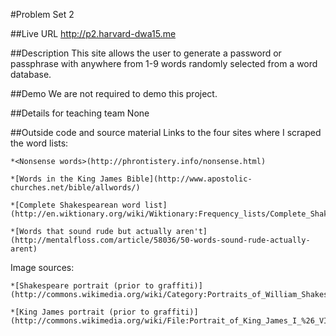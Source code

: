 #Problem Set 2

##Live URL
<http://p2.harvard-dwa15.me>

##Description
This site allows the user to generate a password or passphrase with anywhere from 1-9 words randomly selected from a word database.

##Demo
We are not required to demo this project.

##Details for teaching team
None

##Outside code and source material
Links to the four sites where I scraped the word lists:

	*<Nonsense words>(http://phrontistery.info/nonsense.html)

	*[Words in the King James Bible](http://www.apostolic-churches.net/bible/allwords/)

	*[Complete Shakespearean word list](http://en.wiktionary.org/wiki/Wiktionary:Frequency_lists/Complete_Shakespeare_wordlist)

	*[Words that sound rude but actually aren't](http://mentalfloss.com/article/58036/50-words-sound-rude-actually-arent)

Image sources:

	*[Shakespeare portrait (prior to graffiti)](http://commons.wikimedia.org/wiki/Category:Portraits_of_William_Shakespeare#mediaviewer/File:Shakespeare_Droeshout_1623.jpg)

	*[King James portrait (prior to graffiti)](http://commons.wikimedia.org/wiki/File:Portrait_of_King_James_I_%26_VI.jpg)